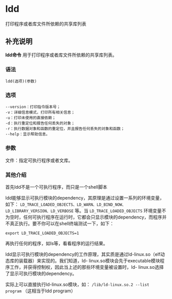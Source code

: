 #  ldd

打印程序或者库文件所依赖的共享库列表

##  补充说明

**ldd命令** 用于打印程序或者库文件所依赖的共享库列表。

###  语法

    
    
    ldd(选项)(参数)
    

###  选项

    
    
    --version：打印指令版本号；
    -v：详细信息模式，打印所有相关信息；
    -u：打印未使用的直接依赖；
    -d：执行重定位和报告任何丢失的对象；
    -r：执行数据对象和函数的重定位，并且报告任何丢失的对象和函数；
    --help：显示帮助信息。
    

###  参数

文件：指定可执行程序或者文库。

###  其他介绍

首先ldd不是一个可执行程序，而只是一个shell脚本

ldd能够显示可执行模块的dependency，其原理是通过设置一系列的环境变量，如下： `
LD_TRACE_LOADED_OBJECTS、LD_WARN、LD_BIND_NOW、LD_LIBRARY_VERSION、LD_VERBOSE `
等。当 ` LD_TRACE_LOADED_OBJECTS `
环境变量不为空时，任何可执行程序在运行时，它都会只显示模块的dependency，而程序并不真正执行。要不你可以在shell终端测试一下，如下：

    
    
    export LD_TRACE_LOADED_OBJECTS=1
    

再执行任何的程序，如ls等，看看程序的运行结果。

ldd显示可执行模块的dependency的工作原理，其实质是通过ld-linux.so（elf动态库的装载器）来实现的。我们知道，ld-
linux.so模块会先于executable模块程序工作，并获得控制权，因此当上述的那些环境变量被设置时，ld-
linux.so选择了显示可执行模块的dependency。

实际上可以直接执行ld-linux.so模块，如： ` /lib/ld-linux.so.2 --list program ` （这相当于ldd
program）

